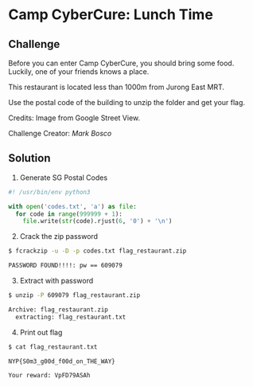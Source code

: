 # Camp CyberCure: Lunch Time

## Challenge
Before you can enter Camp CyberCure, you should bring some food. Luckily, one of your friends knows a place.

This restaurant is located less than 1000m from Jurong East MRT.

Use the postal code of the building to unzip the folder and get your flag.

Credits: Image from Google Street View.

Challenge Creator: *Mark Bosco*

## Solution

1. Generate SG Postal Codes

```py
#! /usr/bin/env python3

with open('codes.txt', 'a') as file:
  for code in range(999999 + 1):
    file.write(str(code).rjust(6, '0') + '\n')
```

2. Crack the zip password

```bash
$ fcrackzip -u -D -p codes.txt flag_restaurant.zip

PASSWORD FOUND!!!!: pw == 609079
```

3. Extract with password

```bash
$ unzip -P 609079 flag_restaurant.zip

Archive: flag_restaurant.zip
  extracting: flag_restaurant.txt
```

4. Print out flag

```bash
$ cat flag_restaurant.txt

NYP{S0m3_g00d_f00d_on_THE_WAY}

Your reward: VpFD79ASAh
```
